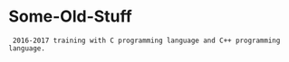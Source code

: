 # Some-Old-Stuff

     2016-2017 training with C programming language and C++ programming language.
